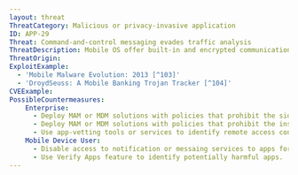 ```yaml
---
layout: threat
ThreatCategory: Malicious or privacy-invasive application
ID: APP-29
Threat: Command-and-control messaging evades traffic analysis
ThreatDescription: Mobile OS offer built-in and encrypted communication channels that may appear to be normal traffic or occur out-of-band (over a cellular connection), thereby evading detection by Wi-Fi-based enterprise traffic analysis tools. Google offers Google Cloud Messaging (GCM) and newly, Firebase Cloud Messaging (FCM), which provides two-way communication. Apple offers the Apple Push Notification Service (APNS), which offers one-way communication from server-to-device. Both services are commonly used within mobile apps, which makes detecting abuse of these services difficult.
ThreatOrigin:
ExploitExample:
  - 'Mobile Malware Evolution: 2013 [^103]'
  - 'DroydSeuss: A Mobile Banking Trojan Tracker [^104]'
CVEExample:
PossibleCountermeasures:
    Enterprise:
      - Deploy MAM or MDM solutions with policies that prohibit the side-loading of apps, which may bypass security checks on the app.
      - Deploy MAM or MDM solutions with policies that prohibit the installation of apps from 3rd party (unofficial) app stores.
      - Use app-vetting tools or services to identify remote access control apps that receive commands over notification or messaging serices or other communication channels.
    Mobile Device User:
      - Disable access to notification or messaing services to apps for which such functions are not actually used.
      - Use Verify Apps feature to identify potentially harmful apps.
---
```

